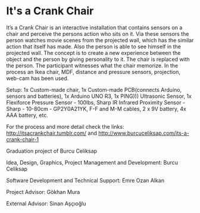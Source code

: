 # It's a Crank Chair
It’s a Crank Chair is an interactive installation that contains sensors on a chair and perceive the persons action who sits on it. Via these sensors the person watches movie scenes from the projected wall, which has the similar action that itself has made. Also the person is able to see himself in the projected wall. The concept is to create a new experience between the object and the person by giving personality to it. The chair is replaced with the person. The participant witnesses what the chair memorize. In the process an Ikea chair, MDF, distance and pressure sensors, projection, web-cam has been used.

Setup: 1x Custom-made chair, 1x Custom-made PCB(connects Arduino, sensors and batteries), 1x Arduino UNO R3, 1x PING))) Ultrasonic Sensor, 1x Flexiforce Pressure Sensor - 100lbs, Sharp IR Infrared Proximity Sensor - Sharp - 10-80cm - GP2Y0A21YK, F-F and M-M cables, 2 x 9V battery, 4x AAA battery, etc.

For the process and more detail check the links: http://itsacrankchair.tumblr.com/ and http://www.burcuceliksap.com/its-a-crank-chair-1


Graduation project of Burcu Celiksap

Idea, Design, Graphics, Project Management and Development: Burcu Celiksap

Software Development and Technical Support: Emre Ozan Alkan

Project Advisor: Gökhan Mura

External Advisor: Sinan Aşçıoğlu

